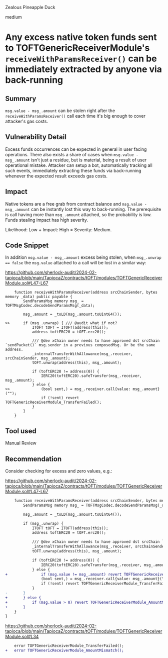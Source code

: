 Zealous Pineapple Duck

medium

# Any excess native token funds sent to TOFTGenericReceiverModule's `receiveWithParamsReceiver()` can be immediately extracted by anyone via back-running

## Summary

`msg.value - msg_.amount` can be stolen right after the `receiveWithParamsReceiver()` call each time it's big enough to cover attacker's gas costs.

## Vulnerability Detail

Excess funds occurrences can be expected in general in user facing operations. There also exists a share of cases when `msg.value - msg_.amount` isn't just a residue, but is material, being a result of user operational mistake. Attacker can setup a bot, automatically tracking all such events, immediately extracting these funds via back-running whenever the expected result exceeds gas costs.

## Impact

Native tokens are a free grab from contract balance and `msg.value - msg_.amount` can be instantly lost this way to back-running. The prerequisite is call having more than `msg_.amount` attached, so the probability is low. Funds stealing impact has high severity.

Likelihood: Low + Impact: High = Severity: Medium.

## Code Snippet

In addition `msg.value - msg_.amount` excess being stolen, when `msg_.unwrap == false` the `msg.value` attached to a call will be lost in a similar way:

https://github.com/sherlock-audit/2024-02-tapioca/blob/main/TapiocaZ/contracts/tOFT/modules/TOFTGenericReceiverModule.sol#L47-L67

```solidity
    function receiveWithParamsReceiver(address srcChainSender, bytes memory _data) public payable {
        SendParamsMsg memory msg_ = TOFTMsgCodec.decodeSendParamsMsg(_data);

        msg_.amount = _toLD(msg_.amount.toUint64());

>>      if (msg_.unwrap) { /// @audit what if not?
            ITOFT tOFT = ITOFT(address(this));
            address toftERC20 = tOFT.erc20();

            /// @dev xChain owner needs to have approved dst srcChain `sendPacket()` msg.sender in a previous composedMsg. Or be the same address.
            _internalTransferWithAllowance(msg_.receiver, srcChainSender, msg_.amount);
            tOFT.unwrap(address(this), msg_.amount);

            if (toftERC20 != address(0)) {
                IERC20(toftERC20).safeTransfer(msg_.receiver, msg_.amount);
            } else {
>>              (bool sent,) = msg_.receiver.call{value: msg_.amount}("");
                if (!sent) revert TOFTGenericReceiverModule_TransferFailed();
            }
        }
    }
```

## Tool used

Manual Review

## Recommendation

Consider checking for excess and zero values, e.g.:

https://github.com/sherlock-audit/2024-02-tapioca/blob/main/TapiocaZ/contracts/tOFT/modules/TOFTGenericReceiverModule.sol#L47-L67

```diff
    function receiveWithParamsReceiver(address srcChainSender, bytes memory _data) public payable {
        SendParamsMsg memory msg_ = TOFTMsgCodec.decodeSendParamsMsg(_data);

        msg_.amount = _toLD(msg_.amount.toUint64());

        if (msg_.unwrap) {
            ITOFT tOFT = ITOFT(address(this));
            address toftERC20 = tOFT.erc20();

            /// @dev xChain owner needs to have approved dst srcChain `sendPacket()` msg.sender in a previous composedMsg. Or be the same address.
            _internalTransferWithAllowance(msg_.receiver, srcChainSender, msg_.amount);
            tOFT.unwrap(address(this), msg_.amount);

            if (toftERC20 != address(0)) {
                IERC20(toftERC20).safeTransfer(msg_.receiver, msg_.amount);
            } else {
+               if (msg.value != msg_.amount) revert TOFTGenericReceiverModule_AmountMismatch();
                (bool sent,) = msg_.receiver.call{value: msg_.amount}("");
                if (!sent) revert TOFTGenericReceiverModule_TransferFailed();
            }
-       }
+       } else {
+           if (msg.value > 0) revert TOFTGenericReceiverModule_AmountMismatch();
+       }
    }
}
```

https://github.com/sherlock-audit/2024-02-tapioca/blob/main/TapiocaZ/contracts/tOFT/modules/TOFTGenericReceiverModule.sol#L34

```diff
    error TOFTGenericReceiverModule_TransferFailed();
+   error TOFTGenericReceiverModule_AmountMismatch();
```